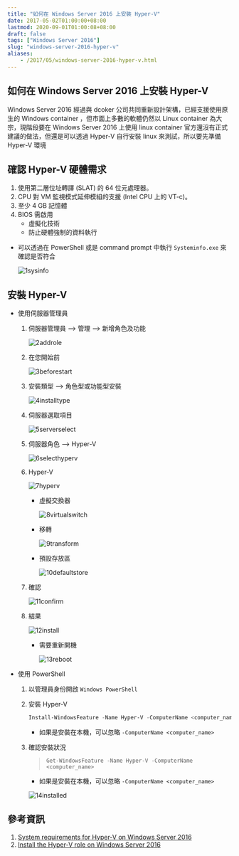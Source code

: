 ```yaml
---
title: "如何在 Windows Server 2016 上安裝 Hyper-V"
date: 2017-05-02T01:00:00+08:00
lastmod: 2020-09-01T01:00:08+08:00
draft: false
tags: ["Windows Server 2016"]
slug: "windows-server-2016-hyper-v"
aliases:
    - /2017/05/windows-server-2016-hyper-v.html
---
```

## 如何在 Windows Server 2016 上安裝 Hyper-V

Windows Server 2016 經過與 dcoker 公司共同重新設計架構，已經支援使用原生的 Windows container ，但市面上多數的軟體仍然以 Linux container 為大宗，現階段要在 Windows Server 2016 上使用 linux container 官方還沒有正式建議的做法，但還是可以透過 Hyper-V 自行安裝 linux 來測試，所以要先準備 Hyper-V 環境

## 確認 Hyper-V 硬體需求

1. 使用第二層位址轉譯 (SLAT) 的 64 位元處理器。
2. CPU 對 VM 監視模式延伸模組的支援 (Intel CPU 上的 VT-c)。
3. 至少 4 GB 記憶體
4. BIOS 需啟用
    * 虛擬化技術
    * 防止硬體強制的資料執行

* 可以透過在 PowerShell 或是 command prompt 中執行 `Systeminfo.exe` 來確認是否符合

    ![1sysinfo](https://cloud.githubusercontent.com/assets/3851540/25576207/cf895a96-2e8f-11e7-8565-bf53384542dc.png)

## 安裝 Hyper-V

* 使用伺服器管理員
    1. 伺服器管理員 --> 管理 --> 新增角色及功能

        ![2addrole](https://cloud.githubusercontent.com/assets/3851540/25576209/cf8a38a8-2e8f-11e7-975a-d7d7f5cd96db.png)

    2. 在您開始前

        ![3beforestart](https://cloud.githubusercontent.com/assets/3851540/25576205/cf88fc7c-2e8f-11e7-99f7-77fc3ca438c4.png)

    3. 安裝類型 --> 角色型或功能型安裝

        ![4installtype](https://cloud.githubusercontent.com/assets/3851540/25576208/cf89fb18-2e8f-11e7-964d-b39b65f85cae.png)

    4. 伺服器選取項目

        ![5serverselect](https://cloud.githubusercontent.com/assets/3851540/25576210/cfbd30aa-2e8f-11e7-9ed5-8ba181749c5f.png)

    5. 伺服器角色 --> Hyper-V

        ![6selecthyperv](https://cloud.githubusercontent.com/assets/3851540/25576211/cfc577e2-2e8f-11e7-869b-36d7ec5277ec.png)

    6. Hyper-V

        ![7hyperv](https://cloud.githubusercontent.com/assets/3851540/25576198/cf5db1b6-2e8f-11e7-8e99-f65c4bdd9426.png)

        * 虛擬交換器

            ![8virtualswitch](https://cloud.githubusercontent.com/assets/3851540/25576200/cf5ef648-2e8f-11e7-9031-9b6214c4578f.png)

        * 移轉

            ![9transform](https://cloud.githubusercontent.com/assets/3851540/25576202/cf5fdff4-2e8f-11e7-9fbe-e716e0fa88b3.png)

        * 預設存放區

            ![10defaultstore](https://cloud.githubusercontent.com/assets/3851540/25576199/cf5e6ebc-2e8f-11e7-86c8-1bdf49d5f40f.png)

    7. 確認

        ![11confirm](https://cloud.githubusercontent.com/assets/3851540/25576203/cf647a78-2e8f-11e7-9129-86c303c38f99.png)

    8. 結果

        ![12install](https://cloud.githubusercontent.com/assets/3851540/25576201/cf5f61c8-2e8f-11e7-8047-7f70a2194023.png)

        * 需要重新開機

            ![13reboot](https://cloud.githubusercontent.com/assets/3851540/25576204/cf88991c-2e8f-11e7-93d7-66ac006a2e7c.png)

* 使用 PowerShell
    1. 以管理員身份開啟 `Windows PowerShell`

    2. 安裝 Hyper-V

        ```ps1
        Install-WindowsFeature -Name Hyper-V -ComputerName <computer_name> -IncludeManagementTools -Restart
        ```

        * 如果是安裝在本機，可以忽略 `-ComputerName <computer_name>`

    3. 確認安裝狀況

        > `Get-WindowsFeature -Name Hyper-V -ComputerName <computer_name>`

        * 如果是安裝在本機，可以忽略 `-ComputerName <computer_name>`

        ![14installed](https://cloud.githubusercontent.com/assets/3851540/25576206/cf89227e-2e8f-11e7-8cf0-16f9c8b9795d.png)

## 參考資訊

1. [System requirements for Hyper-V on Windows Server 2016](https://docs.microsoft.com/en-us/windows-server/virtualization/hyper-v/System-requirements-for-Hyper-V-on-Windows?WT.mc_id=DOP-MVP-5002594)
2. [Install the Hyper-V role on Windows Server 2016](https://docs.microsoft.com/en-us/windows-server/virtualization/hyper-v/get-started/install-the-hyper-v-role-on-windows-server?WT.mc_id=DOP-MVP-5002594)
